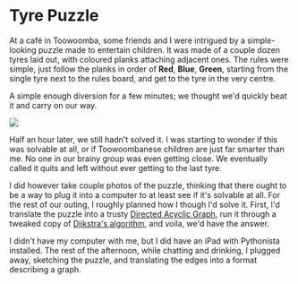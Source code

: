 # Tyre Puzzle

At a café in Toowoomba, some friends and I were intrigued by a
simple-looking puzzle made to entertain children. It was made of a
couple dozen tyres laid out, with coloured planks attaching adjacent
ones. The rules were simple, just follow the planks in order of
**Red**, **Blue**, **Green**, starting from the single tyre next to the
rules board, and get to the tyre in the very centre.

A simple enough diversion for a few minutes; we thought we'd quickly
beat it and carry on our way.

![](./images/puzzle.jpeg)

Half an hour later, we still hadn't solved it. I was starting to wonder
if this was solvable at all, or if Toowoombanese children are just far
smarter than me. No one in our brainy group was even getting close.
We eventually called it quits and left without ever getting to the last
tyre.

I did however take couple photos of the puzzle, thinking that there
ought to be a way to plug it into a computer to at least see if it's
solvable at all. For the rest of our outing, I roughly planned how I
though I'd solve it. First, I'd translate the puzzle into a trusty
[Directed Acyclic
Graph](https://en.wikipedia.org/wiki/Directed_acyclic_graph), run it
through a tweaked copy of [Djikstra's
algorithm](https://en.wikipedia.org/wiki/Dijkstra%27s_algorithm), and
voila, we'd have the answer.

I didn't have my computer with me, but I did have an iPad with
Pythonista installed. The rest of the afternoon, while chatting and
drinking, I plugged away, sketching the puzzle, and translating the
edges into a format describing a graph.

